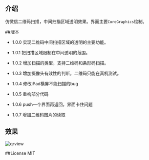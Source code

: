 ## 介绍

仿微信二维码扫描，中间扫描区域透明效果。界面主要`CoreGraphics`绘制。



##版本
*	1.0.0 实现二维码中间扫描区域的透明的主要功能。

*	1.0.1 把扫描区域限制在中间透明的范围。

*   1.0.2 增加扫描的类型，支持二维码和条形码扫描。

*	1.0.3 增加摄像头有效性的判断，二维码只能在真机测试。

*	1.0.4 修改iPad横屏不能扫描的bug

*	1.0.5 重构部分代码

*	1.0.6 push一个界面再返回，界面卡住问题

*	1.0.7 增加二维码图片的读取	

## 效果

![qrview](http://iosddimage.qiniudn.com/QRView.PNG)

##License
MIT